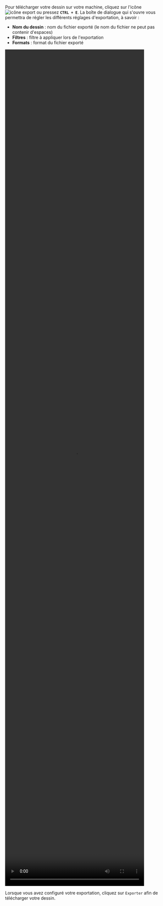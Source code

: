 Pour télécharger votre dessin sur votre machine, cliquez sur l'icône ![icône export](./assets/sidebar-icons/export.png) ou pressez **`CTRL + E`**. La boîte de dialogue qui s'ouvre vous permettra de régler les différents réglages d'exportation, à savoir :

*   **Nom du dessin** : nom du fichier exporté (le nom du fichier ne peut pas contenir d'espaces)
*   **Filtres** : filtre à appliquer lors de l'exportation
*   **Formats** : format du fichier exporté

<video width="90%" height="70%" class="doc-fig" autoplay loop>
    <source src="./assets/doc/vid/export.webm" type="video/webm">
</video>

Lorsque vous avez configuré votre exportation, cliquez sur `Exporter` afin de télécharger votre dessin.
